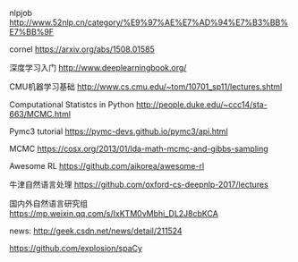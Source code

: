 nlpjob
http://www.52nlp.cn/category/%E9%97%AE%E7%AD%94%E7%B3%BB%E7%BB%9F

cornel
https://arxiv.org/abs/1508.01585

深度学习入门
http://www.deeplearningbook.org/

CMU机器学习基础
http://www.cs.cmu.edu/~tom/10701_sp11/lectures.shtml

Computational Statistcs in Python
http://people.duke.edu/~ccc14/sta-663/MCMC.html

Pymc3 tutorial
https://pymc-devs.github.io/pymc3/api.html

MCMC
https://cosx.org/2013/01/lda-math-mcmc-and-gibbs-sampling

Awesome RL
https://github.com/aikorea/awesome-rl

牛津自然语言处理
https://github.com/oxford-cs-deepnlp-2017/lectures

国内外自然语言研究组
https://mp.weixin.qq.com/s/IxKTM0vMbhi_DL2J8cbKCA

news:
http://geek.csdn.net/news/detail/211524

https://github.com/explosion/spaCy
